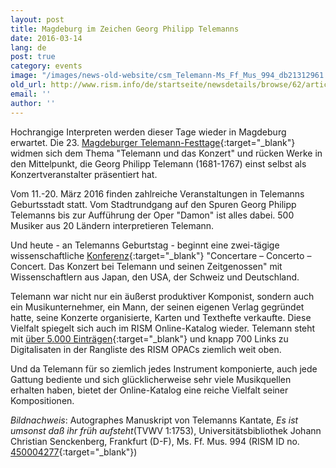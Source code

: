 ```yaml
---
layout: post
title: Magdeburg im Zeichen Georg Philipp Telemanns
date: 2016-03-14
lang: de
post: true
category: events
image: "/images/news-old-website/csm_Telemann-Ms_Ff_Mus_994_db21312961.jpg"
old_url: http://www.rism.info/de/startseite/newsdetails/browse/62/article/64/magdeburg-in-the-age-of-georg-philipp-telemann.html
email: ''
author: ''
---
```



Hochrangige Interpreten werden dieser Tage wieder in Magdeburg erwartet. Die 23. [Magdeburger Telemann-Festtage](http://telemann.org/veranstaltungen/telemannfesttage.html){:target="_blank"} widmen sich dem Thema "Telemann und das Konzert" und rücken Werke in den Mittelpunkt, die Georg Philipp Telemann (1681-1767) einst selbst als Konzertveranstalter präsentiert hat.



Vom 11.-20. März 2016 finden zahlreiche Veranstaltungen in Telemanns Geburtsstadt statt. Vom Stadtrundgang auf den Spuren Georg Philipp Telemanns bis zur Aufführung der Oper "Damon" ist alles dabei. 500 Musiker aus 20 Ländern interpretieren Telemann.



Und heute - an Telemanns Geburtstag - beginnt eine zwei-tägige wissenschaftliche [Konferenz](http://telemann.org/veranstaltungen/telemannfesttage/konferenz.html){:target="_blank"} "Concertare – Concerto – Concert. Das Konzert bei Telemann und seinen Zeitgenossen" mit Wissenschaftlern aus Japan, den USA, der Schweiz und Deutschland.



Telemann war nicht nur ein äußerst produktiver Komponist, sondern auch ein Musikunternehmer, ein Mann, der seinen eigenen Verlag gegründet hatte, seine Konzerte organisierte, Karten und Texthefte verkaufte. Diese Vielfalt spiegelt sich auch im RISM Online-Katalog wieder. Telemann steht mit [über 5.000 Einträgen](https://opac.rism.info/search?View=rism&author=Telemann+georg+philipp){:target="_blank"} und knapp 700 Links zu Digitalisaten in der Rangliste des RISM OPACs ziemlich weit oben.



Und da Telemann für so ziemlich jedes Instrument komponierte, auch jede Gattung bediente und sich glücklicherweise sehr viele Musikquellen erhalten haben, bietet der Online-Katalog eine reiche Vielfalt seiner Kompositionen.

_Bildnachweis_: Autographes Manuskript von Telemanns Kantate, _Es ist umsonst daß ihr früh aufsteht_(TVWV 1:1753), Universitätsbibliothek Johann Christian Senckenberg, Frankfurt (D-F), Ms. Ff. Mus. 994 (RISM ID no. [450004277](https://opac.rism.info/search?View=rism&documentid=450004277){:target="_blank"})